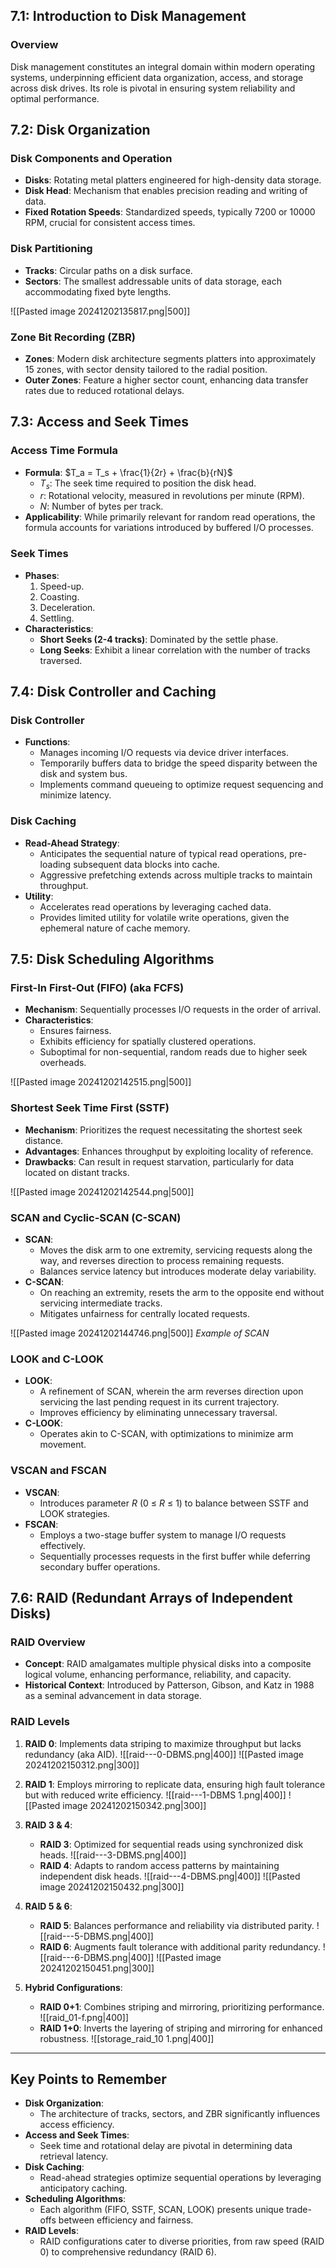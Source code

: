 ## 7.1: Introduction to Disk Management

### Overview

Disk management constitutes an integral domain within modern operating systems, underpinning efficient data organization, access, and storage across disk drives. Its role is pivotal in ensuring system reliability and optimal performance.

## 7.2: Disk Organization

### Disk Components and Operation

- **Disks**: Rotating metal platters engineered for high-density data storage.
- **Disk Head**: Mechanism that enables precision reading and writing of data.
- **Fixed Rotation Speeds**: Standardized speeds, typically 7200 or 10000 RPM, crucial for consistent access times.

### Disk Partitioning

- **Tracks**: Circular paths on a disk surface.
- **Sectors**: The smallest addressable units of data storage, each accommodating fixed byte lengths.

![[Pasted image 20241202135817.png|500]]

### Zone Bit Recording (ZBR)

- **Zones**: Modern disk architecture segments platters into approximately 15 zones, with sector density tailored to the radial position.
- **Outer Zones**: Feature a higher sector count, enhancing data transfer rates due to reduced rotational delays.

## 7.3: Access and Seek Times

### Access Time Formula

- **Formula**: $T_a = T_s + \frac{1}{2r} + \frac{b}{rN}$
  - $T_s$: The seek time required to position the disk head.
  - $r$: Rotational velocity, measured in revolutions per minute (RPM).
  - $N$: Number of bytes per track.
- **Applicability**: While primarily relevant for random read operations, the formula accounts for variations introduced by buffered I/O processes.

### Seek Times

- **Phases**:
  1. Speed-up.
  2. Coasting.
  3. Deceleration.
  4. Settling.
- **Characteristics**:
  - **Short Seeks (2-4 tracks)**: Dominated by the settle phase.
  - **Long Seeks**: Exhibit a linear correlation with the number of tracks traversed.

## 7.4: Disk Controller and Caching

### Disk Controller

- **Functions**:
  - Manages incoming I/O requests via device driver interfaces.
  - Temporarily buffers data to bridge the speed disparity between the disk and system bus.
  - Implements command queueing to optimize request sequencing and minimize latency.

### Disk Caching

- **Read-Ahead Strategy**:
  - Anticipates the sequential nature of typical read operations, pre-loading subsequent data blocks into cache.
  - Aggressive prefetching extends across multiple tracks to maintain throughput.
- **Utility**:
  - Accelerates read operations by leveraging cached data.
  - Provides limited utility for volatile write operations, given the ephemeral nature of cache memory.

## 7.5: Disk Scheduling Algorithms

### First-In First-Out (FIFO) (aka FCFS)

- **Mechanism**: Sequentially processes I/O requests in the order of arrival.
- **Characteristics**:
  - Ensures fairness.
  - Exhibits efficiency for spatially clustered operations.
  - Suboptimal for non-sequential, random reads due to higher seek overheads.

![[Pasted image 20241202142515.png|500]]
### Shortest Seek Time First (SSTF)

- **Mechanism**: Prioritizes the request necessitating the shortest seek distance.
- **Advantages**: Enhances throughput by exploiting locality of reference.
- **Drawbacks**: Can result in request starvation, particularly for data located on distant tracks.

![[Pasted image 20241202142544.png|500]]
### SCAN and Cyclic-SCAN (C-SCAN)

- **SCAN**:
  - Moves the disk arm to one extremity, servicing requests along the way, and reverses direction to process remaining requests.
  - Balances service latency but introduces moderate delay variability.
- **C-SCAN**:
  - On reaching an extremity, resets the arm to the opposite end without servicing intermediate tracks.
  - Mitigates unfairness for centrally located requests.

![[Pasted image 20241202144746.png|500]]
*Example of SCAN*
### LOOK and C-LOOK

- **LOOK**:
  - A refinement of SCAN, wherein the arm reverses direction upon servicing the last pending request in its current trajectory.
  - Improves efficiency by eliminating unnecessary traversal.
- **C-LOOK**:
  - Operates akin to C-SCAN, with optimizations to minimize arm movement.

### VSCAN and FSCAN

- **VSCAN**:
  - Introduces parameter $R$ (0 $\leq$ $R$ $\leq$ 1) to balance between SSTF and LOOK strategies.
- **FSCAN**:
  - Employs a two-stage buffer system to manage I/O requests effectively.
  - Sequentially processes requests in the first buffer while deferring secondary buffer operations.

## 7.6: RAID (Redundant Arrays of Independent Disks)

### RAID Overview

- **Concept**: RAID amalgamates multiple physical disks into a composite logical volume, enhancing performance, reliability, and capacity.
- **Historical Context**: Introduced by Patterson, Gibson, and Katz in 1988 as a seminal advancement in data storage.

### RAID Levels

1. **RAID 0**: Implements data striping to maximize throughput but lacks redundancy (aka AID).
   ![[raid---0-DBMS.png|400]]
   ![[Pasted image 20241202150312.png|300]]

1. **RAID 1**: Employs mirroring to replicate data, ensuring high fault tolerance but with reduced write efficiency.
   ![[raid---1-DBMS 1.png|400]]
   ![[Pasted image 20241202150342.png|300]]
1. **RAID 3 & 4**:
   - **RAID 3**: Optimized for sequential reads using synchronized disk heads.
	   ![[raid---3-DBMS.png|400]]
   - **RAID 4**: Adapts to random access patterns by maintaining independent disk heads.
	   ![[raid---4-DBMS.png|400]]
     ![[Pasted image 20241202150432.png|300]]
4. **RAID 5 & 6**:
   - **RAID 5**: Balances performance and reliability via distributed parity.
	![[raid---5-DBMS.png|400]]
   - **RAID 6**: Augments fault tolerance with additional parity redundancy.
   ![[raid---6-DBMS.png|400]]
     ![[Pasted image 20241202150451.png|300]]
5. **Hybrid Configurations**:
   - **RAID 0+1**: Combines striping and mirroring, prioritizing performance.
	![[raid_01-f.png|400]]
   - **RAID 1+0**: Inverts the layering of striping and mirroring for enhanced robustness.
	![[storage_raid_10 1.png|400]]

---

## Key Points to Remember

- **Disk Organization**:
  - The architecture of tracks, sectors, and ZBR significantly influences access efficiency.
- **Access and Seek Times**:
  - Seek time and rotational delay are pivotal in determining data retrieval latency.
- **Disk Caching**:
  - Read-ahead strategies optimize sequential operations by leveraging anticipatory caching.
- **Scheduling Algorithms**:
  - Each algorithm (FIFO, SSTF, SCAN, LOOK) presents unique trade-offs between efficiency and fairness.
- **RAID Levels**:
  - RAID configurations cater to diverse priorities, from raw speed (RAID 0) to comprehensive redundancy (RAID 6).
